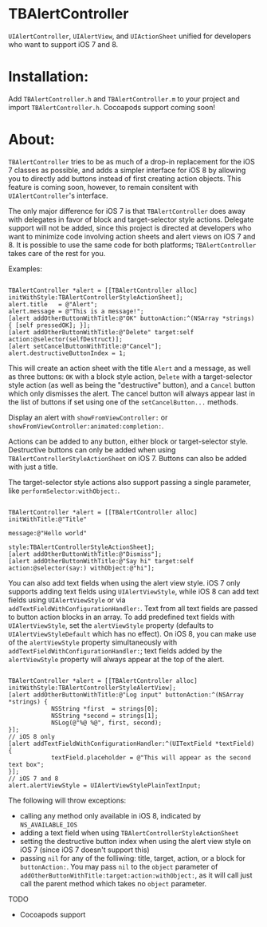 TBAlertController
=================

`UIAlertController`, `UIAlertView`, and `UIActionSheet` unified for developers who want to support iOS 7 and 8.

Installation:
=============
Add `TBAlertController.h` and `TBAlertController.m` to your project and import `TBAlertController.h`. Cocoapods support coming soon!

About:
=============
`TBAlertController` tries to be as much of a drop-in replacement for the iOS 7 classes as possible, and adds a simpler interface for iOS 8 by allowing you to directly add buttons instead of first creating action objects. This feature is coming soon, however, to remain consitent with `UIAlertController`'s interface.

The only major difference for iOS 7 is that `TBAlertController` does away with delegates in favor of block and target-selector style actions. Delegate support will not be added, since this project is directed at developers who want to minimize code involving action sheets and alert views on iOS 7 and 8. It is possible to use the same code for both platforms; `TBAlertController` takes care of the rest for you.

Examples:

``` obj-c

TBAlertController *alert = [[TBAlertController alloc] initWithStyle:TBAlertControllerStyleActionSheet];
alert.title   = @"Alert";
alert.message = @"This is a message!";
[alert addOtherButtonWithTitle:@"OK" buttonAction:^(NSArray *strings) { [self pressedOK]; }];
[alert addOtherButtonWithTitle:@"Delete" target:self action:@selector(selfDestruct)];
[alert setCancelButtonWithTitle:@"Cancel"];
alert.destructiveButtonIndex = 1;
```

This will create an action sheet with the title `Alert` and a message, as well as three buttons: `OK` with a block style action, `Delete` with a target-selector style action (as well as being the "destructive" button), and a `Cancel` button which only dismisses the alert. The cancel button will always appear last in the list of buttons if set using one of the `setCancelButton...` methods.

Display an alert with `showFromViewController:` or `showFromViewController:animated:completion:`.

Actions can be added to any button, either block or target-selector style. Destructive buttons can only be added when using `TBAlertControllerStyleActionSheet` on iOS 7. Buttons can also be added with just a title.

The target-selector style actions also support passing a single parameter, like `performSelector:withObject:`.

``` obj-c

TBAlertController *alert = [[TBAlertController alloc] initWithTitle:@"Title"
                                                            message:@"Hello world"
                                                              style:TBAlertControllerStyleActionSheet];
[alert addOtherButtonWithTitle:@"Dismiss"];
[alert addOtherButtonWithTitle:@"Say hi" target:self action:@selector(say:) withObject:@"hi"];
```

You can also add text fields when using the alert view style. iOS 7 only supports adding text fields using `UIAlertViewStyle`, while iOS 8 can add text fields using `UIAlertViewStyle` or via `addTextFieldWithConfigurationHandler:`. Text from all text fields are passed to button action blocks in an array. To add predefined text fields with `UIAlertViewStyle`, set the `alertViewStyle` property (defaults to `UIAlertViewStyleDefault` which has no effect). On iOS 8, you can make use of the `alertViewStyle` property simultaneously with `addTextFieldWithConfigurationHandler:`; text fields added by the `alertViewStyle` property will always appear at the top of the alert.

``` obj-c

TBAlertController *alert = [[TBAlertController alloc] initWithStyle:TBAlertControllerStyleAlertView];
[alert addOtherButtonWithTitle:@"Log input" buttonAction:^(NSArray *strings) {
            NSString *first  = strings[0];
            NSString *second = strings[1];
            NSLog(@"%@ %@", first, second);
}];
// iOS 8 only
[alert addTextFieldWithConfigurationHandler:^(UITextField *textField) {
            textField.placeholder = @"This will appear as the second text box";
}];
// iOS 7 and 8
alert.alertViewStyle = UIAlertViewStylePlainTextInput;
```

The following will throw exceptions:
- calling any method only available in iOS 8, indicated by `NS_AVAILABLE_IOS`
- adding a text field when using `TBAlertControllerStyleActionSheet`
- setting the destructive button index when using the alert view style on iOS 7 (since iOS 7 doesn't support this)
- passing `nil` for any of the folliwing: title, target, action, or a block for `buttonAction:`. You may pass `nil` to the `object` parameter of `addOtherButtonWithTitle:target:action:withObject:`, as it will call just call the parent method which takes no `object` parameter.

TODO
- Cocoapods support

